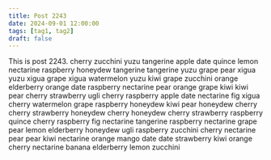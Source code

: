 ```yaml
---
title: Post 2243
date: 2024-09-01 12:00:00
tags: [tag1, tag2]
draft: false
---
```

This is post 2243.
cherry
zucchini
yuzu
tangerine
apple
date
quince
lemon
nectarine
raspberry
honeydew
tangerine
tangerine
yuzu
grape
pear
xigua
yuzu
xigua
grape
xigua
watermelon
yuzu
kiwi
grape
zucchini
orange
elderberry
orange
date
raspberry
nectarine
pear
orange
grape
kiwi
kiwi
pear
cherry
strawberry
ugli
cherry
raspberry
apple
date
nectarine
fig
xigua
cherry
watermelon
grape
raspberry
honeydew
kiwi
pear
honeydew
cherry
cherry
strawberry
honeydew
cherry
honeydew
cherry
strawberry
raspberry
quince
cherry
raspberry
fig
nectarine
tangerine
raspberry
nectarine
grape
pear
lemon
elderberry
honeydew
ugli
raspberry
zucchini
cherry
nectarine
pear
pear
kiwi
nectarine
orange
mango
date
date
strawberry
kiwi
orange
cherry
nectarine
banana
elderberry
lemon
zucchini
